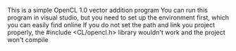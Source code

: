 This is a simple OpenCL 1.0 vector addition program
You can run this program in visual studio, but you need to set up the environment first, which you can easily find online
If you do not set the path and link you project properly, the #include <CL/opencl.h> library wouldn't work and the project won't compile
